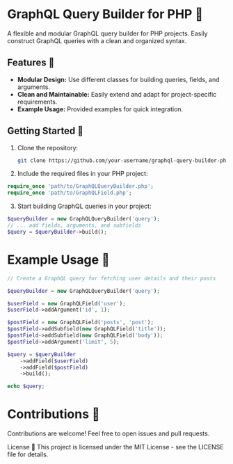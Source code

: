 # GraphQL Query Builder for PHP 🚀

A flexible and modular GraphQL query builder for PHP projects. Easily construct GraphQL queries with a clean and organized syntax.

## Features 🌟

- **Modular Design:** Use different classes for building queries, fields, and arguments.
- **Clean and Maintainable:** Easily extend and adapt for project-specific requirements.
- **Example Usage:** Provided examples for quick integration.

## Getting Started 🏁

1. Clone the repository:

   ```bash
   git clone https://github.com/your-username/graphql-query-builder-php.git
   ```
   
2. Include the required files in your PHP project:

```php
require_once 'path/to/GraphQLQueryBuilder.php';
require_once 'path/to/GraphQLField.php';
```

3. Start building GraphQL queries in your project:

```php
$queryBuilder = new GraphQLQueryBuilder('query');
// ... add fields, arguments, and subfields
$query = $queryBuilder->build();
```

# Example Usage 🚧

```php
// Create a GraphQL query for fetching user details and their posts

$queryBuilder = new GraphQLQueryBuilder('query');

$userField = new GraphQLField('user');
$userField->addArgument('id', 1);

$postField = new GraphQLField('posts', 'post');
$postField->addSubfield(new GraphQLField('title'));
$postField->addSubfield(new GraphQLField('body'));
$postField->addArgument('limit', 5);

$query = $queryBuilder
    ->addField($userField)
    ->addField($postField)
    ->build();

echo $query;
```

# Contributions 🤝

Contributions are welcome! Feel free to open issues and pull requests.

License 📄
This project is licensed under the MIT License - see the LICENSE file for details.
